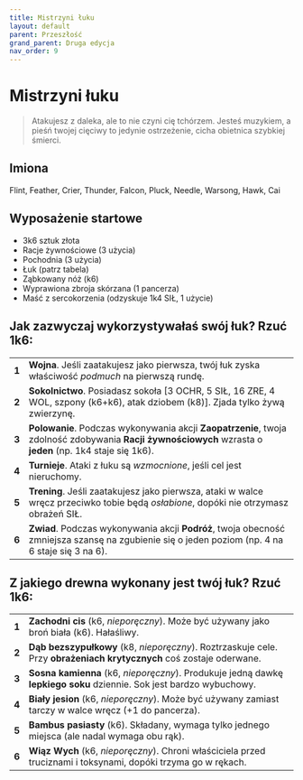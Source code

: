 ```yaml
---
title: Mistrzyni łuku
layout: default
parent: Przeszłość
grand_parent: Druga edycja
nav_order: 9
---
```


# Mistrzyni łuku

> Atakujesz z daleka, ale to nie czyni cię tchórzem. Jesteś muzykiem, a pieśń twojej cięciwy to jedynie ostrzeżenie, cicha obietnica szybkiej śmierci. 

## Imiona

Flint, Feather, Crier, Thunder, Falcon, Pluck, Needle, Warsong, Hawk, Cai

## Wyposażenie startowe

- 3k6 sztuk złota
- Racje żywnościowe (3 użycia)
- Pochodnia (3 użycia) 
- Łuk (patrz  tabela)
- Ząbkowany nóż (k6)
- Wyprawiona zbroja skórzana (1 pancerza)
- Maść z sercokorzenia (odzyskuje 1k4 SIŁ, 1 użycie)

## Jak zazwyczaj wykorzystywałaś swój łuk? Rzuć 1k6:

|       |                                                                                                                                                                                                             |
| ----- | ----------------------------------------------------------------------------------------------------------------------------------------------------------------------------------------------------------- |
| **1** | **Wojna**. Jeśli zaatakujesz jako pierwsza, twój łuk zyska właściwość _podmuch_ na pierwszą rundę.                                                                                                        |
| **2** | **Sokolnictwo**. Posiadasz sokoła [3 OCHR, 5 SIŁ, 16 ZRE, 4 WOL, szpony (k6+k6), atak dziobem (k8)]. Zjada tylko żywą zwierzynę.                                                                                           |
| **3** | **Polowanie**. Podczas wykonywania akcji **Zaopatrzenie**, twoja zdolność zdobywania **Racji żywnościowych** wzrasta o **jeden** (np. 1k4 staje się 1k6).          |
| **4** | **Turnieje**. Ataki z łuku są _wzmocnione_, jeśli cel jest nieruchomy.      |
| **5** | **Trening**. Jeśli zaatakujesz jako pierwsza, ataki w walce wręcz przeciwko tobie będą _osłabione_, dopóki nie otrzymasz obrażeń SIŁ.                                                                                          |
| **6** | **Zwiad**. Podczas wykonywania akcji **Podróż**, twoja obecność zmniejsza szansę na zgubienie się o jeden poziom (np. 4 na 6 staje się 3 na 6).  |

## Z jakiego drewna wykonany jest twój łuk? Rzuć 1k6:

|       |                                                                                                          |
| ----- | -------------------------------------------------------------------------------------------------------- |
| **1** | **Zachodni cis** (k6, _nieporęczny_). Może być używany jako broń biała (k6). Hałaśliwy.                            |
| **2** | **Dąb bezszypułkowy** (k8, _nieporęczny_). Roztrzaskuje cele. Przy **obrażeniach krytycznych** coś zostaje oderwane.       |
| **3** | **Sosna kamienna** (k6, _nieporęczny_). Produkuje jedną dawkę **lepkiego soku** dziennie. Sok jest bardzo wybuchowy.    |
| **4** | **Biały jesion** (k6, _nieporęczny_). Może być używany zamiast tarczy w walce wręcz (+1 do pancerza).               |
| **5** | **Bambus pasiasty** (k6). Składany, wymaga tylko jednego miejsca (ale nadal wymaga obu rąk).       |
| **6** | **Wiąz Wych** (k6, _nieporęczny_). Chroni właściciela przed truciznami i toksynami, dopóki trzyma go w rękach.  |